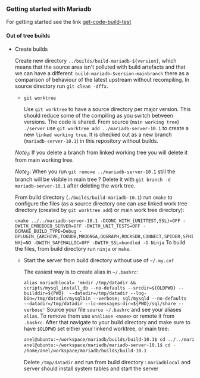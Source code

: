 ### Getting started with Mariadb

For getting started see the link [get-code-build-test](https://mariadb.org/get-involved/getting-started-for-developers/get-code-build-test/)

#### Out of tree builds
* Create builds

  Create new directory 
  `
  ../builds/build-mariadb-${version}
  `, which means that the source area isn't polluted with build artefacts and that we can have a different` build-mariadb-$version-mainbranch` there as a comparison of behaviour of the latest upstream without recompiling.
 In source directory run `git clean -dffx`.
  
  * `git worktree`

    Use `git worktree` to have a source directory per major version. This should reduce some of the compiling as you switch between versions. The code is shared. From source (`main working tree`) `./server` use `git worktree add ../mariadb-server-10.1` to create a new `linked working tree`. It is checked out as a new branch (`mariadb-server-10.1`) in this repository without builds.
    
  *Note<sub>1</sub>*: If you delete a branch from linked working tree you will delete it from main working tree.
  
  *Note<sub>2</sub>*: When you run `git remove ../mariadb-server-10.1` still the branch will be visible in main tree ? Delete it with `git branch -d mariadb-server-10.1` after deleting the work tree. 
  
  From build directory (`./builds/build-mariadb-10.1`) run `cmake` to configure the files (as a source directory one can use linked work tree directory (created by `git worktree add`) or main work tree directory):
  
  `cmake ../../mariadb-server-10.1 -DCONC_WITH_{UNITTEST,SSL}=OFF -DWITH_EMBEDDED_SERVER=OFF -DWITH_UNIT_TESTS=OFF -DCMAKE_BUILD_TYPE=Debug -DPLUGIN_{ARCHIVE,TOKUDB,MROONGA,OQGRAPH,ROCKSDB,CONNECT,SPIDER,SPHINX}=NO -DWITH_SAFEMALLOC=OFF -DWITH_SSL=bundled -G Ninja`
  To build the files, from build directory run `ninja` or `make`.
  
  * Start the server from build directory without use of `~/.my.cnf`
  
    The easiest way is to create alias in `~/.bashrc`:
  
     `alias mariadblocal=
'mkdir /tmp/datadir && scripts/mysql_install_db --no-defaults --srcdir=${OLDPWD} --builddir=${PWD} 
--datadir=/tmp/datadir --log-bin=/tmp/datadir/mysqlbin --verbose; sql/mysqld --no-defaults 
--datadir=/tmp/datadir --lc-messages-dir=${PWD}/sql/share --verbose'`
 Source your file `source ~/.bashrc` and see your aliases `alias`. To remove them use `unaliase <name>` or remote it from `.bashrc`.
  After that navigate to your build directory and make sure to have `$OLDPWD` set either your linkend worktree, or main tree:
    ```bash
    anel@ubuntu:~/workspace/mariadb/builds/build-10.1$ cd ../../mariadb-server-10.1/
    anel@ubuntu:~/workspace/mariadb/mariadb-server-10.1$ cd -
    /home/anel/workspace/mariadb/builds/build-10.1
    ```
    Delete `/tmp/datadir` and run from build directory : `mariadblocal` and server should install system tables and start the server
